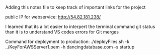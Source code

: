 Adding this notes file to keep track of important links for the project


public IP for webservice: http://54.82.181.238/


I learned that its a lot easier to interpert the terminal command git status than it is to understand VS codes errors for Git merges


Command for deployment to production:
./deployFiles.sh -k ../KeyForAWSServer1.pem -h dancingdatabase.com -s startup

